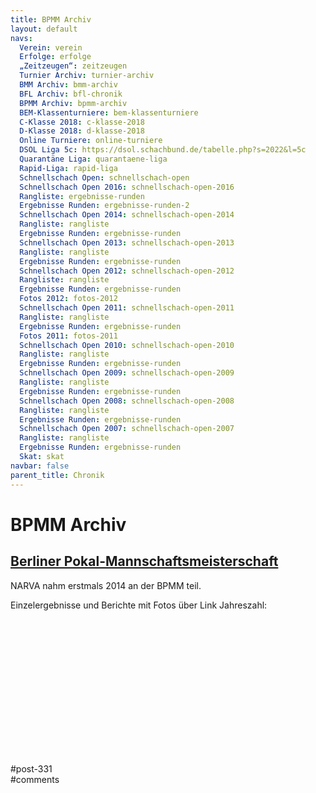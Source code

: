 ```yaml
---
title: BPMM Archiv 
layout: default
navs:
  Verein: verein
  Erfolge: erfolge
  „Zeitzeugen“: zeitzeugen
  Turnier Archiv: turnier-archiv
  BMM Archiv: bmm-archiv
  BFL Archiv: bfl-chronik
  BPMM Archiv: bpmm-archiv
  BEM-Klassenturniere: bem-klassenturniere
  C-Klasse 2018: c-klasse-2018
  D-Klasse 2018: d-klasse-2018
  Online Turniere: online-turniere
  DSOL Liga 5c: https://dsol.schachbund.de/tabelle.php?s=2022&l=5c
  Quarantäne Liga: quarantaene-liga
  Rapid-Liga: rapid-liga
  Schnellschach Open: schnellschach-open
  Schnellschach Open 2016: schnellschach-open-2016
  Rangliste: ergebnisse-runden
  Ergebnisse Runden: ergebnisse-runden-2
  Schnellschach Open 2014: schnellschach-open-2014
  Rangliste: rangliste
  Ergebnisse Runden: ergebnisse-runden
  Schnellschach Open 2013: schnellschach-open-2013
  Rangliste: rangliste
  Ergebnisse Runden: ergebnisse-runden
  Schnellschach Open 2012: schnellschach-open-2012
  Rangliste: rangliste
  Ergebnisse Runden: ergebnisse-runden
  Fotos 2012: fotos-2012
  Schnellschach Open 2011: schnellschach-open-2011
  Rangliste: rangliste
  Ergebnisse Runden: ergebnisse-runden
  Fotos 2011: fotos-2011
  Schnellschach Open 2010: schnellschach-open-2010
  Rangliste: rangliste
  Ergebnisse Runden: ergebnisse-runden
  Schnellschach Open 2009: schnellschach-open-2009
  Rangliste: rangliste
  Ergebnisse Runden: ergebnisse-runden
  Schnellschach Open 2008: schnellschach-open-2008
  Rangliste: rangliste
  Ergebnisse Runden: ergebnisse-runden
  Schnellschach Open 2007: schnellschach-open-2007
  Rangliste: rangliste
  Ergebnisse Runden: ergebnisse-runden
  Skat: skat
navbar: false
parent_title: Chronik
---
```

<div class="post-331 page type-page status-publish hentry" id="post-331">
<h1 class="entry-title">BPMM Archiv</h1>
<div class="entry-content">
<h2><span style="text-decoration: underline;"><strong>Berliner Pokal-Mannschaftsmeisterschaft</strong></span></h2>
<p>NARVA nahm erstmals 2014 an der BPMM teil.</p>
<p>Einzelergebnisse und Berichte mit Fotos über Link Jahreszahl:</p>
<div class="supsystic-table-loader spinner" style="background-color:#000000"></div><div class="supsystic-tables-wrap" id="supsystic-table-15_4407" style=" visibility: hidden; "><table class="supsystic-table compact nowrap border lightboxImg cell-border" data-auto-index="off" data-currency-format="$1,000.00" data-date-format="DD.MM.YYYY" data-features='["after_table_loaded_script","auto_width"]' data-from-history="0" data-head="on" data-head-rows-count="1" data-id="15" data-lang="German" data-lightbox-img="" data-merged="[]" data-override='{"emptyTable":"","info":"","infoEmpty":"","infoFiltered":"","lengthMenu":"","search":"","zeroRecords":"","exportLabel":"","file":"German"}' data-pagination-length="50,100,All" data-percent-format="10.00%" data-responsive-mode="0" data-search-value="" data-searching-settings='{"columnSearchPosition":"bottom","minChars":"0"}' data-time-format="HH:mm" data-title="BPMM Archiv" data-view-id="15_4407" id="supsystic-table-15"><thead><tr><th class="color-000000 htCenter bg-00bbff htCenter" data-cell-id="A1" data-cell-type="text" data-db-index="1" data-order="Jahr" data-original-value="Jahr" data-x="0" data-y="1">Jahr </th><th class="bold color-000000 htCenter bg-00bbff" data-cell-id="B1" data-cell-type="text" data-db-index="1" data-order="Hauptrunde" data-original-value="Hauptrunde" data-x="1" data-y="1">Hauptrunde </th><th class="bold color-000000 htCenter bg-00bbff" data-cell-id="C1" data-cell-type="text" data-db-index="1" data-order="Achtelfinale" data-original-value="Achtelfinale" data-x="2" data-y="1">Achtelfinale </th><th class="bold color-000000 htCenter bg-00bbff" data-cell-id="D1" data-cell-type="text" data-db-index="1" data-order="Viertelfinale" data-original-value="Viertelfinale" data-x="3" data-y="1">Viertelfinale </th></tr></thead><tbody><tr style="height:px"><td class="htCenter bold" data-cell-id="A2" data-cell-type="text" data-db-index="2" data-order='&lt;a href="https://www.narva-schach.de/wordpress/chronik/bpmm-archiv/bpmm-2023/" target="_self"&gt; 2023&lt;/a&gt;' data-original-value='&lt;a href="https://www.narva-schach.de/wordpress/chronik/bpmm-archiv/bpmm-2023/" target="_self"&gt; 2023&lt;/a&gt;' data-x="0" data-y="2"><a href="https://www.narva-schach.de/wordpress/chronik/bpmm-archiv/bpmm-2023/" target="_self"> 2023</a></td><td class="htCenter" data-cell-id="B2" data-cell-type="text" data-db-index="2" data-order="freilos" data-original-value="freilos" data-x="1" data-y="2">freilos </td><td class="htCenter" data-cell-id="C2" data-cell-type="text" data-db-index="2" data-order="1 : 3" data-original-value="1 : 3" data-x="2" data-y="2">1 : 3 </td><td class="" data-cell-id="D2" data-cell-type="text" data-db-index="2" data-order="" data-original-value="" data-x="3" data-y="2"></td></tr><tr style="height:px"><td class="htCenter bold" data-cell-format-type="number" data-cell-id="A3" data-cell-type="text" data-db-index="3" data-order='&lt;a href="https://www.narva-schach.de/wordpress/chronik/bpmm-archiv/bpmm-2018/" target="_self"&gt;2018&lt;/a&gt;' data-original-value='&lt;a href="https://www.narva-schach.de/wordpress/chronik/bpmm-archiv/bpmm-2018/" target="_self"&gt;2018&lt;/a&gt;' data-x="0" data-y="3"><a href="https://www.narva-schach.de/wordpress/chronik/bpmm-archiv/bpmm-2018/" target="_self">2018</a></td><td class="htCenter" data-cell-id="B3" data-cell-type="text" data-db-index="3" data-order="1½ : 2½" data-original-value="1½ : 2½" data-x="1" data-y="3">1½ : 2½ </td><td class="htCenter" data-cell-id="C3" data-cell-type="text" data-db-index="3" data-order="1½ : 2½" data-original-value="1½ : 2½" data-x="2" data-y="3">1½ : 2½ </td><td class="htCenter" data-cell-id="D3" data-cell-type="text" data-db-index="3" data-order="" data-original-value="" data-x="3" data-y="3"></td></tr><tr style="height:px"><td class="htCenter" data-cell-format-type="number" data-cell-id="A4" data-cell-type="text" data-db-index="4" data-order="2017" data-original-value="2017" data-x="0" data-y="4">2017 </td><td class="htCenter" data-cell-id="B4" data-cell-type="text" data-db-index="4" data-order="keine Teilnahme" data-original-value="keine Teilnahme" data-x="1" data-y="4">keine Teilnahme </td><td class="htCenter" data-cell-id="C4" data-cell-type="text" data-db-index="4" data-order="" data-original-value="" data-x="2" data-y="4"></td><td class="htCenter" data-cell-id="D4" data-cell-type="text" data-db-index="4" data-order="" data-original-value="" data-x="3" data-y="4"></td></tr><tr style="height:px"><td class="htCenter bold" data-cell-id="A5" data-cell-type="text" data-db-index="5" data-order='&lt;a href="http://www.narva-schach.de/wordpress/chronik/bpmm-archiv/bpmm-2016/" target="_self"&gt;2016&lt;/a&gt;' data-original-value='&lt;a href="http://www.narva-schach.de/wordpress/chronik/bpmm-archiv/bpmm-2016/" target="_self"&gt;2016&lt;/a&gt;' data-x="0" data-y="5"><a href="http://www.narva-schach.de/wordpress/chronik/bpmm-archiv/bpmm-2016/" target="_self">2016</a></td><td class="htCenter" data-cell-id="B5" data-cell-type="text" data-db-index="5" data-order="0 : 4" data-original-value="0 : 4" data-x="1" data-y="5">0 : 4 </td><td class="htCenter" data-cell-id="C5" data-cell-type="text" data-db-index="5" data-order="" data-original-value="" data-x="2" data-y="5"></td><td class="htCenter" data-cell-id="D5" data-cell-type="text" data-db-index="5" data-order="" data-original-value="" data-x="3" data-y="5"></td></tr><tr style="height:px"><td class="htCenter bold" data-cell-id="A6" data-cell-type="text" data-db-index="6" data-order='&lt;a href="http://www.narva-schach.de/wordpress/chronik/bpmm-archiv/bpmm-2015/" target="_self"&gt;2015&lt;/a&gt;' data-original-value='&lt;a href="http://www.narva-schach.de/wordpress/chronik/bpmm-archiv/bpmm-2015/" target="_self"&gt;2015&lt;/a&gt;' data-x="0" data-y="6"><a href="http://www.narva-schach.de/wordpress/chronik/bpmm-archiv/bpmm-2015/" target="_self">2015</a></td><td class="htCenter" data-cell-id="B6" data-cell-type="text" data-db-index="6" data-order="1½ : 2½" data-original-value="1½ : 2½" data-x="1" data-y="6">1½ : 2½ </td><td class="htCenter" data-cell-id="C6" data-cell-type="text" data-db-index="6" data-order="" data-original-value="" data-x="2" data-y="6"></td><td class="htCenter" data-cell-id="D6" data-cell-type="text" data-db-index="6" data-order="" data-original-value="" data-x="3" data-y="6"></td></tr><tr style="height:px"><td class="htCenter bold" data-cell-id="A7" data-cell-type="text" data-db-index="7" data-order='&lt;a href="http://www.narva-schach.de/wordpress/chronik/bpmm-archiv/bpmm-2014" target="_self"&gt;2014&lt;/a&gt;' data-original-value='&lt;a href="http://www.narva-schach.de/wordpress/chronik/bpmm-archiv/bpmm-2014" target="_self"&gt;2014&lt;/a&gt;' data-x="0" data-y="7"><a href="http://www.narva-schach.de/wordpress/chronik/bpmm-archiv/bpmm-2014" target="_self">2014</a></td><td class="htCenter" data-cell-id="B7" data-cell-type="text" data-db-index="7" data-order="3 : 1" data-original-value="3 : 1" data-x="1" data-y="7">3 : 1 </td><td class="htCenter" data-cell-id="C7" data-cell-type="text" data-db-index="7" data-order="2½ : 1½" data-original-value="2½ : 1½" data-x="2" data-y="7">2½ : 1½ </td><td class="htCenter" data-cell-id="D7" data-cell-type="text" data-db-index="7" data-order="½ : 3½" data-original-value="½ : 3½" data-x="3" data-y="7">½ : 3½ </td></tr><tr style="height:px"><td class="htCenter" data-cell-id="A8" data-cell-type="text" data-db-index="8" data-order="bis 2013" data-original-value="bis 2013" data-x="0" data-y="8">bis 2013 </td><td class="htCenter" data-cell-id="B8" data-cell-type="text" data-db-index="8" data-order="keine Teilnahme" data-original-value="keine Teilnahme" data-x="1" data-y="8">keine Teilnahme </td><td class="htCenter" data-cell-id="C8" data-cell-type="text" data-db-index="8" data-order="" data-original-value="" data-x="2" data-y="8"></td><td class="htCenter" data-cell-id="D8" data-cell-type="text" data-db-index="8" data-order="" data-original-value="" data-x="3" data-y="8"></td></tr></tbody></table><!-- /#supsystic-table-15.supsystic-table --></div><!-- /.supsystic-tables-wrap --><!-- Tables Generator by Supsystic --><!-- Version:1.10.30 --><!-- http://supsystic.com/ -->
</div><!-- .entry-content -->
</div> #post-331 
<div id="comments">
</div> #comments 
